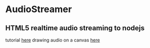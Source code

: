 AudioStreamer
=============

HTML5 realtime audio streaming to nodejs
----------------------------------------
tutorial [here](http://blog.groupbuddies.com/posts/39-tutorial-html-audio-capture-streaming-to-node-js-no-browser-extension)
drawing audio on a canvas [here](https://github.com/cwilso/Audio-Buffer-Draw/blob/master/js/audiodisplay.js)
